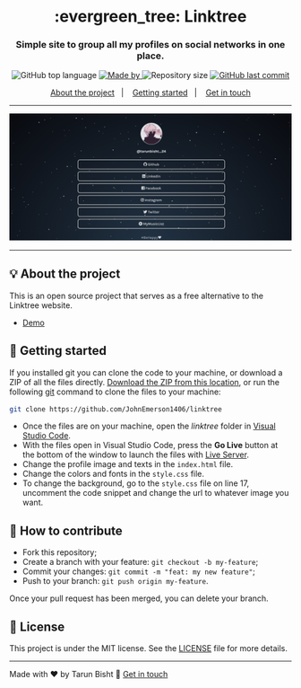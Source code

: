 <h1 align="center">:evergreen_tree: Linktree</h1>
<h3 align="center">Simple site to group all my profiles on social networks in one place.</h3>

<p align="center">
  <img alt="GitHub top language" src="https://img.shields.io/github/languages/top/tarunbisht-24/My-Linktree?color=04D361&labelColor=000000">
  
  <a href="https://github.com/tarunbisht-24">
    <img alt="Made by" src="https://img.shields.io/static/v1?label=made%20by&message=Tarun%20Bisht&color=04D361&labelColor=000000">
  </a>
  
  <img alt="Repository size" src="https://img.shields.io/github/repo-size/tarunbisht-24/My-Linktree?color=04D361&labelColor=000000">
  
  <a href="https://github.com/tarunbisht-24/My-Linktree/commits/master">
    <img alt="GitHub last commit" src="https://img.shields.io/github/last-commit/tarunbisht-24/My-Linktree?color=04D361&labelColor=000000">
  </a>
</p>

<p align="center">
  <a href="#bulb-about-the-project">About the project</a>&nbsp;&nbsp;&nbsp;|&nbsp;&nbsp;&nbsp;
  <a href="#rocket-getting-started">Getting started</a>&nbsp;&nbsp;&nbsp;|&nbsp;&nbsp;&nbsp;
  <a href="#star2-extras">Get in touch</a>
</p>

---

<p align="center">
  <img alt="Layout" src="https://github.com/tarunbisht-24/My-Linktree/blob/8e3a41102d2ace1d4cc42ab1ab02fab1fb737443/preview.png">
</p>

---

## 💡 About the project

This is an open source project that serves as a free alternative to the Linktree website.
- [Demo](tarunbisht-24.github.io/My-Linktree/)

## 🚀 Getting started

If you installed git you can clone the code to your machine, or download a ZIP of all the files directly.
[Download the ZIP from this location](https://github.com/tarunbisht-24/My-Linktree/archive/master.zip), or run the following [git](https://git-scm.com/downloads) command to clone the files to your machine:
```bash
git clone https://github.com/JohnEmerson1406/linktree
```
- Once the files are on your machine, open the _linktree_ folder in [Visual Studio Code](https://code.visualstudio.com/).
- With the files open in Visual Studio Code, press the **Go Live** button at the bottom of the window to launch the files with [Live Server](https://marketplace.visualstudio.com/items?itemName=ritwickdey.LiveServer).
- Change the profile image and texts in the `index.html` file.
- Change the colors and fonts in the `style.css` file.
- To change the background, go to the `style.css` file on line 17, uncomment the code snippet and change the url to whatever image you want.

## 🤔 How to contribute

- Fork this repository;
- Create a branch with your feature: `git checkout -b my-feature`;
- Commit your changes: `git commit -m "feat: my new feature"`;
- Push to your branch: `git push origin my-feature`.

Once your pull request has been merged, you can delete your branch.

## 📝 License

This project is under the MIT license. See the [LICENSE](LICENSE.md) file for more details.

---

Made with ❤️ by Tarun Bisht :wave: [Get in touch](https://github.com/tarunbisht-24)
